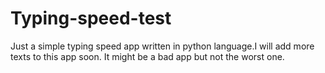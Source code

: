 # Typing-speed-test
Just a simple typing speed app written in python language.I will add more texts to this app soon.
It might be a bad app but not the worst one.
